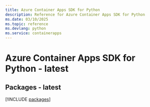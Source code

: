 ```yaml
---
title: Azure Container Apps SDK for Python
description: Reference for Azure Container Apps SDK for Python
ms.date: 03/10/2025
ms.topic: reference
ms.devlang: python
ms.service: containerapps
---
```

# Azure Container Apps SDK for Python - latest
## Packages - latest
[!INCLUDE [packages](container-apps-index.md)]